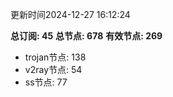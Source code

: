 更新时间2024-12-27 16:12:24

**总订阅: 45**
**总节点: 678**
**有效节点: 269**
- trojan节点: 138
- v2ray节点: 54
- ss节点: 77
